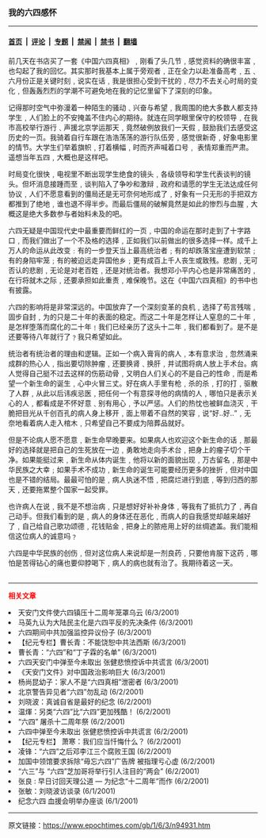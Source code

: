 ### 我的六四感怀

---

#### [首页](../../../..?n94931) &nbsp;|&nbsp; [评论](../../../../../epoch-comment?n94931) &nbsp;|&nbsp; [专题](../../../../../epoch-special?n94931) &nbsp;|&nbsp; [禁闻](../../../../../epoch-news?n94931) &nbsp;|&nbsp; [禁书](../../../../../books?n94931) &nbsp;|&nbsp; [翻墙](https://github.com/gfw-breaker/nogfw/blob/master/README.md?n94931)


<div class="post_content" id="artbody" itemprop="articleBody">
 <!-- article content begin -->
 <p>
  前几天在书店买了一套《中国六四真相》﹐刚看了头几节﹐感觉资料的确很丰富﹐也勾起了我的回忆。其实那时我基本上属于旁观者﹐正在全力以赴准备高考﹐五﹑六月份正是关键时刻﹐说实在话﹐我是很担心受到干扰的﹐尽力不去关心时局的变化﹐但轰轰烈烈的学潮不可避免地在我的记忆里留下了深刻的印象。
 </p>
 <p>
  记得那时空气中弥漫着一种陌生的骚动﹑兴奋与希望﹐我周围的绝大多数人都支持学生﹐人们脸上的不安掩盖不住内心的期待。就连在同学眼里保守的校领导﹐在我市高校举行游行﹑声援北京学运那天﹐竟然破例放我们一天假﹐鼓励我们去感受这历史的一页。我骑着自行车跟在浩浩荡荡的游行队伍旁﹐感觉很新奇﹐好象电影里的情节。大学生们举着旗帜﹐打着横幅﹐时而齐声喊着口号﹐ 表情郑重而严肃。遥想当年五四﹐大概也是这样吧。
 </p>
 <p>
  时局变化很快﹐电视里不断出现学生绝食的镜头﹐各级领导和学生代表谈判的镜头。但坏消息接踵而至﹐谈判陷入了争吵和激辩﹐政府和请愿的学生无法达成任何协议﹐人们不愿意看到的僵局还是无可奈何地形成了﹐好象有一只无形的手把双方都推到了绝地﹐谁也退不得半步。而最后僵局的破解竟然是如此的惨烈与血腥﹐大概这是绝大多数参与者始料未及的吧。
 </p>
 <p>
  六四无疑是中国现代史中最重要而鲜红的一页﹐中国的命运在那时走到了十字路口﹐而我们做出了一个不及格的选择﹐正如我们以前做出的很多选择一样。成千上万人的命运从此改变﹕有的一步登天当上最高统治者﹔有的却跌落宝座遭到软禁﹔有的身陷牢笼﹔有的被迫远走异国他乡﹔更有成百上千人丧生或致残。悲剧﹐无可否认的悲剧﹐无论是对老百姓﹐还是对统治者。我想邓小平内心也是非常痛苦的﹐在行将就木之际﹐还要承担如此重责﹐难保晚节。这在《中国六四真相》的书中也有披露。
 </p>
 <p>
  六四的影响将是非常深远的。中国放弃了一个深刻变革的良机﹐选择了苟言残喘﹐固步自封﹐为的只是二十年的表面的稳定。而这二十年是怎样让人窒息的二十年﹐是怎样堕落而腐化的二十年﹗我们已经亲历了这头十二年﹐我们都看到了。是不是还要等待八年就行了﹖我只希望如此。
 </p>
 <p>
  统治者有统治者的理由和逻辑。正如一个病入膏肓的病人﹐本有意求治﹐忽然涌来成群的热心人﹐指出要切除肿瘤﹐还要换肾﹑换肝﹐并试图将病人放上手术台。病人觉得自己挺不过去这样的伤筋动骨﹐又明白人们关心的不是自己的性命﹐而是希望一个新生命的诞生﹐心中火冒三丈。好在病人手里有枪﹐杀的杀﹐打的打﹐驱散了人群﹐从此以后讳疾忌医﹐把任何一个有意探寻他的病情的人﹐哪怕只是表示关心的人﹐都看成是不怀好意﹑别有用心﹐予以严惩。人们的热忱也被鲜血浇灭﹐干脆把目光从千创百孔的病人身上移开﹐面上带着不自然的笑容﹐说“好‥好‥”﹐无奈地看着病人走入棺木﹐只希望自己不要成为陪葬品就好。
 </p>
 <p>
  但是不论病人愿不愿意﹐新生命早晚要来。如果病人也欢迎这个新生命的话﹐那最好的选择就是把自己的生死放在一边﹐勇敢地走向手术台﹐把身上的瘤子切个干净。如果能挺过来﹐新生命从体内诞生﹐他将以新的面貌出现﹐万古留名﹐那是中华民族之大幸﹔如果手术不成功﹐新生命的诞生可能要经历更多的挫折﹐但对中国也是不错的结局。最最可怕的是﹐病人执迷不悟﹐把腐烂进行到底﹐等到归西的那天﹐还要拖累整个国家一起受罪。
 </p>
 <p>
  也许病人在说﹐我不是不想治病﹐只是想好好补补身体﹐等我有了抵抗力了﹐再自己动手。但我们看到的是﹐病人的身体还在恶化﹐而病人的自我感觉却越来越好了﹐自己给自己歌功颂德﹐花钱贴金﹐把身上的脓疮用上好的丝绸遮盖。我们能相信这位病人的诚意吗﹖
 </p>
 <p>
  六四是中华民族的创伤﹐但对这位病人来说却是一剂良药﹐只要他肯服下这药﹐哪怕是苦得钻心的痛也要仰脖喝下﹐病人的病也就有治了。我期待着这一天。
  <font color="#ffffff">
   (http://www.dajiyuan.com)
  </font>
 </p>
 <hr/>
 <p>
  <b>
   <font color="red">
    相关文章
   </font>
  </b>
  <br/>
 </p>
 <li>
  <ok href="newscontent.asp?ID=94917" target="_blank">
   天安门文件使六四镇压十二周年笼罩乌云
  </ok>
  (6/3/2001)
  <li>
   <ok href="newscontent.asp?ID=94895" target="_blank">
    马英九认为大陆民主化是六四平反的先决条件
   </ok>
   (6/3/2001)
   <li>
    <ok href="newscontent.asp?ID=94890" target="_blank">
     六四期间中共加强监控异议份子
    </ok>
    (6/3/2001)
    <li>
     <ok href="newscontent.asp?ID=94861" target="_blank">
      【纪元专栏】曹长青：不能饶恕中共法西斯
     </ok>
     (6/3/2001)
     <li>
      <ok href="newscontent.asp?ID=94862" target="_blank">
       曹长青：“六四”和“丁子霖的名单”
      </ok>
      (6/3/2001)
      <li>
       <ok href="newscontent.asp?ID=94860" target="_blank">
        六四天安门中弹至今未取出 张健悲愤控诉中共谎言
       </ok>
       (6/3/2001)
       <li>
        <ok href="newscontent.asp?ID=94859" target="_blank">
         《天安门文件》对中国政治影响巨大
        </ok>
        (6/3/2001)
        <li>
         <ok href="newscontent.asp?ID=94845" target="_blank">
          杨尚昆幼子：家人不是“六四真相”泄密者
         </ok>
         (6/3/2001)
         <li>
          <ok href="newscontent.asp?ID=94752" target="_blank">
           北京警告异见者“六四”勿乱动
          </ok>
          (6/2/2001)
          <li>
           <ok href="newscontent.asp?ID=94732" target="_blank">
            刘晓波：真诚自省是最好的纪念
           </ok>
           (6/2/2001)
           <li>
            <ok href="newscontent.asp?ID=94730" target="_blank">
             温煇：另类“六四”比“六四”更加残酷！
            </ok>
            (6/2/2001)
            <li>
             <ok href="newscontent.asp?ID=94727" target="_blank">
              “六四” 屠杀十二周年祭
             </ok>
             (6/2/2001)
             <li>
              <ok href="newscontent.asp?ID=94703" target="_blank">
               六四中弹至今未取出 张健悲愤控诉中共谎言
              </ok>
              (6/2/2001)
              <li>
               <ok href="newscontent.asp?ID=94582" target="_blank">
                【纪元专栏】  萧寒：我们应当忏悔什么？
               </ok>
               (6/2/2001)
               <li>
                <ok href="newscontent.asp?ID=94581" target="_blank">
                 凌锋：“六四”之后邓李江三个腐败王国
                </ok>
                (6/2/2001)
                <li>
                 <ok href="newscontent.asp?ID=94579" target="_blank">
                  加国中领馆要求拆除“毋忘六四”广告牌 被指理亏心虚
                 </ok>
                 (6/2/2001)
                 <li>
                  <ok href="newscontent.asp?ID=94563" target="_blank">
                   “六三”与 “六四”芝加哥将举行引人注目的“两会”
                  </ok>
                  (6/2/2001)
                  <li>
                   <ok href="newscontent.asp?ID=94502" target="_blank">
                    张良 : 早日讨回天理公道 — 为纪念“十二周年”而作
                   </ok>
                   (6/2/2001)
                   <li>
                    <ok href="newscontent.asp?ID=94453" target="_blank">
                     张敏：刘晓波访谈录
                    </ok>
                    (6/1/2001)
                    <li>
                     <ok href="newscontent.asp?ID=94394" target="_blank">
                      纪念六四 血援会明举办座谈
                     </ok>
                     (6/1/2001)
                     <br/>
                     <!-- article content end -->
                     <div id="below_article_ad">
                     </div>
                    </li>
                   </li>
                  </li>
                 </li>
                </li>
               </li>
              </li>
             </li>
            </li>
           </li>
          </li>
         </li>
        </li>
       </li>
      </li>
     </li>
    </li>
   </li>
  </li>
 </li>
</div>


---

原文链接：https://www.epochtimes.com/gb/1/6/3/n94931.htm
